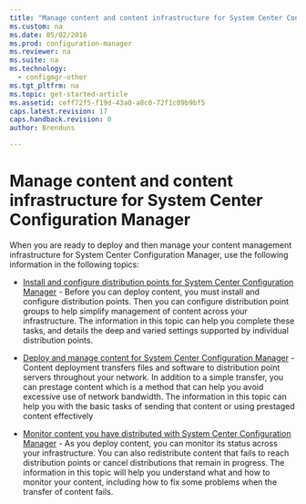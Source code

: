 ```yaml
---
title: "Manage content and content infrastructure for System Center Configuration Manager"
ms.custom: na
ms.date: 05/02/2016
ms.prod: configuration-manager
ms.reviewer: na
ms.suite: na
ms.technology:
  - configmgr-other
ms.tgt_pltfrm: na
ms.topic: get-started-article
ms.assetid: ceff72f5-f19d-43a0-a8c0-72f1c09b9bf5
caps.latest.revision: 17
caps.handback.revision: 0
author: Brenduns

---
```

# Manage content and content infrastructure for System Center Configuration Manager
When you are ready to deploy and then manage your content management infrastructure for System Center Configuration Manager,   use the following information in the following topics:  

-   [Install and configure distribution points for System Center Configuration Manager](../../../../core/servers/deploy/configure/install-and-configure-distribution-points.md) - Before you can deploy content, you must install and configure distribution points. Then you can configure distribution point groups to help simplify management of content across your infrastructure. The information in this topic can help you complete these tasks, and details the deep and varied settings supported by individual distribution points.  

-   [Deploy and manage content for System Center Configuration Manager](../../../../core/servers/deploy/configure/deploy-and-manage-content.md) - Content deployment transfers files and software to distribution point servers throughout your network. In addition to a simple transfer, you can prestage content which is a method that can help you avoid excessive use of network bandwidth. The information in this topic can help you with the basic tasks of sending that content or using prestaged content effectively  

-   [Monitor content you have distributed with System Center Configuration Manager](../../../../core/servers/deploy/configure/monitor-content-you-have-distributed.md) - As you deploy content, you can monitor its status across your infrastructure. You can also redistribute content that fails to reach distribution points or cancel distributions that remain in progress. The information in this topic will help you understand what and how to monitor your content, including how to fix some problems when the transfer of content fails.  
